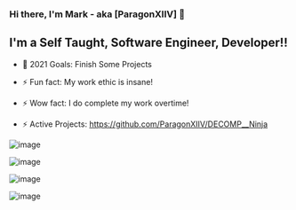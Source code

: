 ### Hi there, I'm Mark - aka [ParagonXIIV] 👋


## I'm a Self Taught, Software Engineer, Developer!!
- 🥅 2021 Goals: Finish Some Projects
- ⚡ Fun fact: My work ethic is insane!
- ⚡ Wow fact: I do complete my work overtime!

- ⚡ Active Projects: https://github.com/ParagonXIIV/DECOMP__Ninja

![image](https://i.ibb.co/M1vxSDd/249121.png)

![image](https://i.ibb.co/tDmH4hB/Ninja.png)

![image](https://i.ibb.co/MMffZNV/Xbox-Ninja-Gaiden-Black-for-North-American-press.jpg)

![image](https://i.ibb.co/NrvY2zF/Ninja-Gaiden-II-2008-03-20-Disc.jpg)
